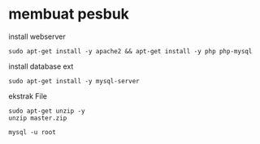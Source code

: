 # membuat pesbuk

install webserver
```
sudo apt-get install -y apache2 && apt-get install -y php php-mysql
```

install database ext
```
sudo apt-get install -y mysql-server
```

ekstrak File

```
sudo apt-get unzip -y
unzip master.zip
```

```
mysql -u root 

```

